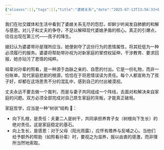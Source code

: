 ```yaml
---
{"aliases":[],"tags":[],"title":"婆媳关系","date":"2025-07-13T13:56:33+08:00","date_modify":"2025-07-13T14:46:26+08:00","dg-publish":true,"permalink":"/Publish/05_个人思考/婆媳关系/","dgPassFrontmatter":true,"created":"2025-07-13T13:56:33+08:00","updated":"2025-07-13T14:46:26+08:00"}
---
```


我们在社交媒体和生活中看到了婆媳关系无尽的怨怼，却鲜少听闻发自肺腑的和解与感恩。对儿子和丈夫的争夺，不足以解释现代婆媳矛盾的核心。真正的引爆点，往往出现在第三代——孩子的降生。

媳妇认为婆婆带孙是理所应当，她便剥夺了这份行为的恩情属性，将其贬低为一种必须履行的服务。婆婆将帮助带孙视为对新家庭的掌控权延伸，干涉教育、要求回报，她亦玷污了恩情的纯粹。

祖辈对孙辈的照看，是一种源于血脉之亲的、自愿的付出。它是一份礼物，而非一份账单。现代家庭悲剧的根源，恰恰在于将恩情误读为责任。每个人都宣称为了孩子好，却都在这场恩责不分的混乱中，感到自己的付出被漠视。

丈夫永远不要去做一个裁判，而是与妻子共同组成一个阵线，去面对和解决来自家庭的问题。双方必须全部完成对自己原生家庭的背叛，才能真正破局。

家庭哲学，应当是一种“树状”结构 🎄：
- 向下扎根，是责任：夫妻二人是树干，共同承担养育子女（树根向下生长）的绝对责任。这是家庭稳定的基石。
- 向上生长，是感恩：对于父母（阳光雨露），应怀有赡养与反哺之心。当他们给予额外的帮助（如照看孙辈）时，要视之为滋养，报以由衷的感激，而非理所当然地索取。
